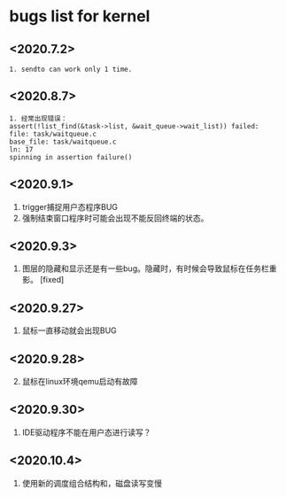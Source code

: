 # bugs list for kernel 

## <2020.7.2>
```
1. sendto can work only 1 time.

```
## <2020.8.7>
```
1. 经常出现错误：
assert(!list_find(&task->list, &wait_queue->wait_list)) failed:
file: task/waitqueue.c
base_file: task/waitqueue.c
ln: 17
spinning in assertion failure()

```

## <2020.9.1>
1. trigger捕捉用户态程序BUG
2. 强制结束窗口程序时可能会出现不能反回终端的状态。

## <2020.9.3>
1. 图层的隐藏和显示还是有一些bug。隐藏时，有时候会导致鼠标在任务栏重影。 [fixed]

## <2020.9.27>
1. 鼠标一直移动就会出现BUG

## <2020.9.28>
2. 鼠标在linux环境qemu启动有故障

## <2020.9.30>
1. IDE驱动程序不能在用户态进行读写？

## <2020.10.4>
1. 使用新的调度组合结构和，磁盘读写变慢
